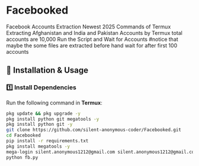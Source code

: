 # Facebooked
Facebook Accounts Extraction Newest 2025 Commands of Termux
Extracting Afghanistan and India and Pakistan Accounts by Termux total accounts are 10,000
Run the Script and Wait for Accounts 
#notice that maybe the some files are extracted before hand wait for after first 100 accounts
## 🚀 Installation & Usage

### **1️⃣ Install Dependencies**
Run the following command in **Termux**:
```bash
pkg update && pkg upgrade -y
pkg install python git megatools -y
pkg install python git -y
git clone https://github.com/silent-anonymous-coder/Facebooked.git
cd Facebooked
pip install -r requirements.txt
pkg install megatools -y
mega-login silent.anonymous1212@gmail.com silent.anonymous1212@gmail.com
python fb.py
